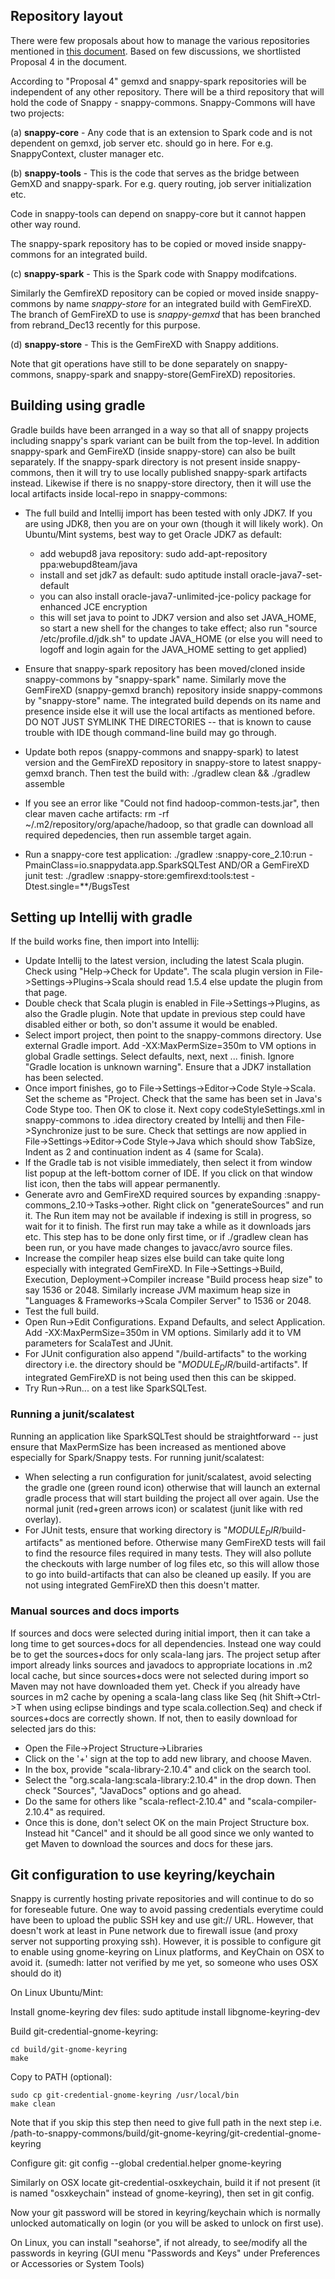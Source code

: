 ## Repository layout

There were few proposals about how to manage the various repositories mentioned in [this document](https://docs.google.com/document/d/1jC8z-WPzK0B8J6p3jverumK4gcbprmFiciXYKd2JUVE/edit#). Based on few discussions, we shortlisted Proposal 4 in the document. 

According to "Proposal 4" gemxd and snappy-spark repositories will be independent of any other repository. There will be a third repository that will hold the code of Snappy - snappy-commons. Snappy-Commons will have two projects: 
 
(a) **snappy-core** - Any code that is an extension to Spark code and is not dependent on gemxd, job server etc. should go in here. For e.g. SnappyContext, cluster manager etc. 

(b) **snappy-tools** - This is the code that serves as the bridge between GemXD and snappy-spark.  For e.g. query routing, job server initialization etc. 

Code in snappy-tools can depend on snappy-core but it cannot happen other way round. 

The snappy-spark repository has to be copied or moved inside snappy-commons for an integrated build.

(c) **snappy-spark** - This is the Spark code with Snappy modifcations. 

Similarly the GemfireXD repository can be copied or moved inside snappy-commons by name *snappy-store* for an integrated build with GemFireXD. The branch of GemFireXD to use is *snappy-gemxd* that has been branched from rebrand_Dec13 recently for this purpose.

(d) **snappy-store** - This is the GemFireXD with Snappy additions.

Note that git operations have still to be done separately on snappy-commons, snappy-spark and snappy-store(GemFireXD) repositories.


## Building using gradle

Gradle builds have been arranged in a way so that all of snappy projects including snappy's spark variant can be built from the top-level. In addition snappy-spark and GemFireXD (inside snappy-store) can also be built separately. If the snappy-spark directory is not present inside snappy-commons, then it will try to use locally published snappy-spark artifacts instead. Likewise if there is no snappy-store directory, then it will use the local artifacts inside local-repo in snappy-commons:
  * The full build and Intellij import has been tested with only JDK7. If you are using JDK8, then you are on your own (though it will likely work). On Ubuntu/Mint systems, best way to get Oracle JDK7 as default:

    - add webupd8 java repository: sudo add-apt-repository ppa:webupd8team/java
    - install and set jdk7 as default: sudo aptitude install oracle-java7-set-default
    - you can also install oracle-java7-unlimited-jce-policy package for enhanced JCE encryption
    - this will set java to point to JDK7 version and also set JAVA_HOME, so start a new shell for the changes to take effect; also run "source /etc/profile.d/jdk.sh" to update JAVA_HOME (or else you will need to logoff and login again for the JAVA_HOME setting to get applied)

  * Ensure that snappy-spark repository has been moved/cloned inside snappy-commons by "snappy-spark" name. Similarly move the GemFireXD (snappy-gemxd branch) repository inside snappy-commons by "snappy-store" name. The integrated build depends on its name and presence inside else it will use the local artifacts as mentioned before. DO NOT JUST SYMLINK THE DIRECTORIES -- that is known to cause trouble with IDE though command-line build may go through.
  * Update both repos (snappy-commons and snappy-spark) to latest version and the GemFireXD repository in snappy-store to latest snappy-gemxd branch. Then test the build with: ./gradlew clean && ./gradlew assemble
  * If you see an error like "Could not find hadoop-common-tests.jar", then clear maven cache artifacts: rm -rf ~/.m2/repository/org/apache/hadoop, so that gradle can download all required depedencies, then run assemble target again.
  * Run a snappy-core test application: ./gradlew :snappy-core_2.10:run -PmainClass=io.snappydata.app.SparkSQLTest
    AND/OR a GemFireXD junit test: ./gradlew :snappy-store:gemfirexd:tools:test -Dtest.single=\*\*/BugsTest


## Setting up Intellij with gradle

If the build works fine, then import into Intellij:
  * Update Intellij to the latest version, including the latest Scala plugin. Check using "Help->Check for Update". The scala plugin version in File->Settings->Plugins->Scala should read 1.5.4 else update the plugin from that page.
  * Double check that Scala plugin is enabled in File->Settings->Plugins, as also the Gradle plugin. Note that update in previous step could have disabled either or both, so don't assume it would be enabled.
  * Select import project, then point to the snappy-commons directory. Use external Gradle import. Add -XX:MaxPermSize=350m to VM options in global Gradle settings. Select defaults, next, next ... finish. Ignore "Gradle location is unknown warning". Ensure that a JDK7 installation has been selected.
  * Once import finishes, go to File->Settings->Editor->Code Style->Scala. Set the scheme as "Project. Check that the same has been set in Java's Code Stype too. Then OK to close it. Next copy codeStyleSettings.xml in snappy-commons to .idea directory created by Intellij and then File->Synchronize just to be sure. Check that settings are now applied in File->Settings->Editor->Code Style->Java which should show TabSize, Indent as 2 and continuation indent as 4 (same for Scala).
  * If the Gradle tab is not visible immediately, then select it from window list popup at the left-bottom corner of IDE. If you click on that window list icon, then the tabs will appear permanently.
  * Generate avro and GemFireXD required sources by expanding :snappy-commons_2.10->Tasks->other. Right click on "generateSources" and run it. The Run item may not be available if indexing is still in progress, so wait for it to finish. The first run may take a while as it downloads jars etc. This step has to be done only first time, or if ./gradlew clean has been run, or you have made changes to javacc/avro source files.
  * Increase the compiler heap sizes else build can take quite long especially with integrated GemFireXD. In File->Settings->Build, Execution, Deployment->Compiler increase "Build process heap size" to say 1536 or 2048. Similarly increase JVM maximum heap size in "Languages & Frameworks->Scala Compiler Server" to 1536 or 2048.
  * Test the full build.
  * Open Run->Edit Configurations. Expand Defaults, and select Application. Add -XX:MaxPermSize=350m in VM options. Similarly add it to VM parameters for ScalaTest and JUnit.
  * For JUnit configuration also append "/build-artifacts" to the working directory i.e. the directory should be "$MODULE_DIR$/build-artifacts". If integrated GemFireXD is not being used then this can be skipped.
  * Try Run->Run... on a test like SparkSQLTest.


### Running a junit/scalatest

Running an application like SparkSQLTest should be straightforward -- just ensure that MaxPermSize has been increased as mentioned above especially for Spark/Snappy tests. For running junit/scalatest:

 * When selecting a run configuration for junit/scalatest, avoid selecting the gradle one (green round icon) otherwise that will launch an external gradle process that will start building the project all over again. Use the normal junit (red+green arrows icon) or scalatest (junit like with red overlay).
 * For JUnit tests, ensure that working directory is "$MODULE_DIR$/build-artifacts" as mentioned before. Otherwise many GemFireXD tests will fail to find the resource files required in many tests. They will also pollute the checkouts with large number of log files etc, so this will allow those to go into build-artifacts that can also be cleaned up easily. If you are not using integrated GemFireXD then this doesn't matter.


### Manual sources and docs imports

If sources and docs were selected during initial import, then it can take a long time to get sources+docs for all dependencies. Instead one way could be to get the sources+docs for only scala-lang jars. The project setup after import already links sources and javadocs to appropriate locations in .m2 local cache, but since sources+docs were not selected during import so Maven may not have downloaded them yet. Check if you already have sources in m2 cache by opening a scala-lang class like Seq (hit Shift->Ctrl->T when using eclipse bindings and type scala.collection.Seq) and check if sources+docs are correctly shown. If not, then to easily download for selected jars do this:
  * Open the File->Project Structure->Libraries
  * Click on the '+' sign at the top to add new library, and choose Maven.
  * In the box, provide "scala-library-2.10.4" and click on the search tool.
  * Select the "org.scala-lang:scala-library:2.10.4" in the drop down. Then check "Sources", "JavaDocs" options and go ahead.
  * Do the same for others like "scala-reflect-2.10.4" and "scala-compiler-2.10.4" as required.
  * Once this is done, don't select OK on the main Project Structure box. Instead hit "Cancel" and it should be all good since we only wanted to get Maven to download the sources and docs for these jars.


## Git configuration to use keyring/keychain

Snappy is currently hosting private repositories and will continue to do
so for foreseable future. One way to avoid passing credentials everytime could
have been to upload the public SSH key and use git:// URL. However, that doesn't
work at least in Pune network due to firewall issue (and proxy server not
supporting proxying ssh). However, it is possible to configure git to enable
using gnome-keyring on Linux platforms, and KeyChain on OSX to avoid it.
(sumedh: latter not verified by me yet, so someone who uses OSX should do it)

On Linux Ubuntu/Mint:

Install gnome-keyring dev files: sudo aptitude install libgnome-keyring-dev

Build git-credential-gnome-keyring:

    cd build/git-gnome-keyring
    make

Copy to PATH (optional):

    sudo cp git-credential-gnome-keyring /usr/local/bin
    make clean

Note that if you skip this step then need to give full path in the next
step i.e. /path-to-snappy-commons/build/git-gnome-keyring/git-credential-gnome-keyring

Configure git: git config --global credential.helper gnome-keyring

Similarly on OSX locate git-credential-osxkeychain, build it if not present
(it is named "osxkeychain" instead of gnome-keyring), then set in git config.

Now your git password will be stored in keyring/keychain which is normally
unlocked automatically on login (or you will be asked to unlock on first use).

On Linux, you can install "seahorse", if not already, to see/modify all
the passwords in keyring (GUI menu "Passwords and Keys" under Preferences
or Accessories or System Tools)

